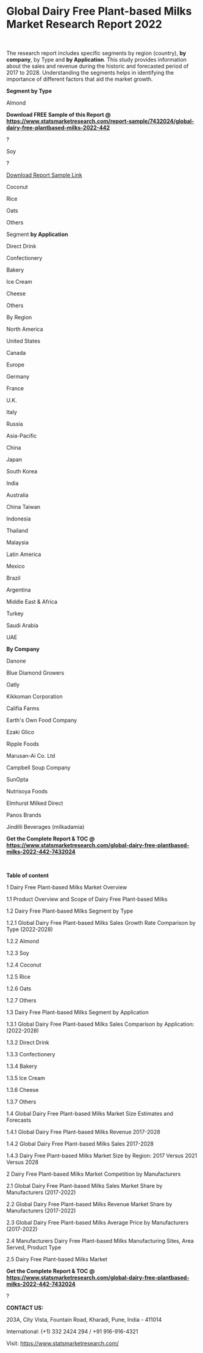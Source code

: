 <h1>Global Dairy Free Plant-based Milks Market Research Report 2022</h1><br/><p>The research report includes specific segments by region (country), <strong>by company</strong>, by Type and <strong>by Application</strong>. This study provides information about the sales and revenue during the historic and forecasted period of 2017 to 2028. Understanding the segments helps in identifying the importance of different factors that aid the market growth.</p>
 
 
 
 <p><strong>Segment by Type</strong></p>
 
 
 
 <p>Almond</p>
 
 
 
 <div><b>Download FREE Sample of this Report @ <a href="https://www.statsmarketresearch.com/download-free-sample/7432024/global-dairy-free-plantbased-milks-2022-442">https://www.statsmarketresearch.com/report-sample/7432024/global-dairy-free-plantbased-milks-2022-442</a></b></div>
 
 
 
 <p>? </p>
 
 
 
 <p>Soy</p>
 
 
 
 <p>? </p>
 
 
 
 <p><a href="https://www.statsmarketresearch.com/download-free-sample/7432024/global-dairy-free-plantbased-milks-2022-442">Download Report Sample Link</a></p>
 
 
 
 <p>Coconut</p>
 
 
 
 <p>Rice</p>
 
 
 
 <p>Oats</p>
 
 
 
 <p>Others</p>
 
 
 
 <p>Segment <strong>by Application</strong></p>
 
 
 
 <p>Direct Drink</p>
 
 
 
 <p>Confectionery</p>
 
 
 
 <p>Bakery</p>
 
 
 
 <p>Ice Cream</p>
 
 
 
 <p>Cheese</p>
 
 
 
 <p>Others</p>
 
 
 
 <p>By Region</p>
 
 
 
 <p>North America</p>
 
 
 
 <p>United States</p>
 
 
 
 <p>Canada</p>
 
 
 
 <p>Europe</p>
 
 
 
 <p>Germany</p>
 
 
 
 <p>France</p>
 
 
 
 <p>U.K.</p>
 
 
 
 <p>Italy</p>
 
 
 
 <p>Russia</p>
 
 
 
 <p>Asia-Pacific</p>
 
 
 
 <p>China</p>
 
 
 
 <p>Japan</p>
 
 
 
 <p>South Korea</p>
 
 
 
 <p>India</p>
 
 
 
 <p>Australia</p>
 
 
 
 <p>China Taiwan</p>
 
 
 
 <p>Indonesia</p>
 
 
 
 <p>Thailand</p>
 
 
 
 <p>Malaysia</p>
 
 
 
 <p>Latin America</p>
 
 
 
 <p>Mexico</p>
 
 
 
 <p>Brazil</p>
 
 
 
 <p>Argentina</p>
 
 
 
 <p>Middle East & Africa</p>
 
 
 
 <p>Turkey</p>
 
 
 
 <p>Saudi Arabia</p>
 
 
 
 <p>UAE</p>
 
 
 
 <p><strong>By Company</strong></p>
 
 
 
 <p>Danone</p>
 
 
 
 <p>Blue Diamond Growers</p>
 
 
 
 <p>Oatly</p>
 
 
 
 <p>Kikkoman Corporation</p>
 
 
 
 <p>Califia Farms</p>
 
 
 
 <p>Earth&#39;s Own Food Company</p>
 
 
 
 <p>Ezaki Glico</p>
 
 
 
 <p>Ripple Foods</p>
 
 
 
 <p>Marusan-Ai Co. Ltd</p>
 
 
 
 <p>Campbell Soup Company</p>
 
 
 
 <p>SunOpta</p>
 
 
 
 <p>Nutrisoya Foods</p>
 
 
 
 <p>Elmhurst Milked Direct</p>
 
 
 
 <p>Panos Brands</p>
 
 
 
 <p>Jindilli Beverages (milkadamia)</p>
 
 
 
 <div><b>Get the Complete Report & TOC @ <a href="https://www.statsmarketresearch.com/global-dairy-free-plantbased-milks-2022-442-7432024">https://www.statsmarketresearch.com/global-dairy-free-plantbased-milks-2022-442-7432024</a></b></div>
 
 
 
 <p><br />
 
 <b>Table of content</b></p>
 
 
 
 <p>1 Dairy Free Plant-based Milks Market Overview<br />
 
 1.1 Product Overview and Scope of Dairy Free Plant-based Milks<br />
 
 1.2 Dairy Free Plant-based Milks Segment by Type<br />
 
 1.2.1 Global Dairy Free Plant-based Milks Sales Growth Rate Comparison by Type (2022-2028)<br />
 
 1.2.2 Almond<br />
 
 1.2.3 Soy<br />
 
 1.2.4 Coconut<br />
 
 1.2.5 Rice<br />
 
 1.2.6 Oats<br />
 
 1.2.7 Others<br />
 
 1.3 Dairy Free Plant-based Milks Segment by Application<br />
 
 1.3.1 Global Dairy Free Plant-based Milks Sales Comparison by Application: (2022-2028)<br />
 
 1.3.2 Direct Drink<br />
 
 1.3.3 Confectionery<br />
 
 1.3.4 Bakery<br />
 
 1.3.5 Ice Cream<br />
 
 1.3.6 Cheese<br />
 
 1.3.7 Others<br />
 
 1.4 Global Dairy Free Plant-based Milks Market Size Estimates and Forecasts<br />
 
 1.4.1 Global Dairy Free Plant-based Milks Revenue 2017-2028<br />
 
 1.4.2 Global Dairy Free Plant-based Milks Sales 2017-2028<br />
 
 1.4.3 Dairy Free Plant-based Milks Market Size by Region: 2017 Versus 2021 Versus 2028<br />
 
 2 Dairy Free Plant-based Milks Market Competition by Manufacturers<br />
 
 2.1 Global Dairy Free Plant-based Milks Sales Market Share by Manufacturers (2017-2022)<br />
 
 2.2 Global Dairy Free Plant-based Milks Revenue Market Share by Manufacturers (2017-2022)<br />
 
 2.3 Global Dairy Free Plant-based Milks Average Price by Manufacturers (2017-2022)<br />
 
 2.4 Manufacturers Dairy Free Plant-based Milks Manufacturing Sites, Area Served, Product Type<br />
 
 2.5 Dairy Free Plant-based Milks Market</p>
 
 
 
 <div><b>Get the Complete Report & TOC @ <a href="https://www.statsmarketresearch.com/global-dairy-free-plantbased-milks-2022-442-7432024">https://www.statsmarketresearch.com/global-dairy-free-plantbased-milks-2022-442-7432024</a></b></div>
 
 
 
 <p>? </p>
 
 
 
 <p><b>CONTACT US:</b><br />
 
 203A, City Vista, Fountain Road, Kharadi, Pune, India - 411014<br />
 
 International: (+1) 332 2424 294 / +91 916-916-4321<br />
 
 Visit: <a href="https://www.statsmarketresearch.com/">https://www.statsmarketresearch.com/</a></p>